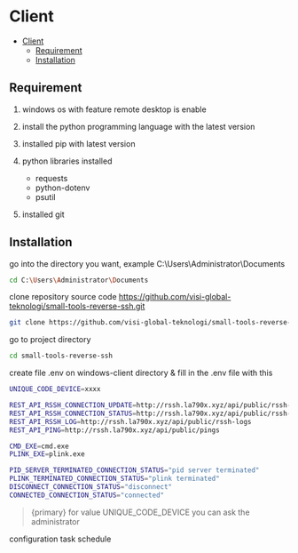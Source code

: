 # Client

- [Client](#client)
  - [Requirement](#requirement)
  - [Installation](#installation)

<a name="section-1"></a>
## Requirement

1. windows os with feature remote desktop is enable

2. install the python programming language with the latest version

3. installed pip with latest version

4. python libraries installed
   - requests
   - python-dotenv
   - psutil

5. installed git

<a name="section-2"></a>
## Installation

go into the directory you want, example C:\Users\Administrator\Documents

```bash
cd C:\Users\Administrator\Documents
```

clone repository source code https://github.com/visi-global-teknologi/small-tools-reverse-ssh.git

```bash
git clone https://github.com/visi-global-teknologi/small-tools-reverse-ssh.git
```

go to project directory

```bash
cd small-tools-reverse-ssh
```

create file .env on windows-client directory & fill in the .env file with this

```bash
UNIQUE_CODE_DEVICE=xxxx

REST_API_RSSH_CONNECTION_UPDATE=http://rssh.la790x.xyz/api/public/rssh-connections/
REST_API_RSSH_CONNECTION_STATUS=http://rssh.la790x.xyz/api/public/rssh-connections/connection-status/
REST_API_RSSH_LOG=http://rssh.la790x.xyz/api/public/rssh-logs
REST_API_PING=http://rssh.la790x.xyz/api/public/pings

CMD_EXE=cmd.exe
PLINK_EXE=plink.exe

PID_SERVER_TERMINATED_CONNECTION_STATUS="pid server terminated"
PLINK_TERMINATED_CONNECTION_STATUS="plink terminated"
DISCONNECT_CONNECTION_STATUS="disconnect"
CONNECTED_CONNECTION_STATUS="connected"

```

> {primary} for value UNIQUE_CODE_DEVICE you can ask the administrator

configuration task schedule
